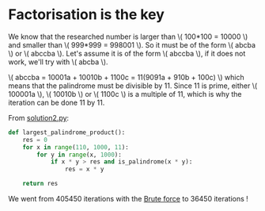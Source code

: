 # Factorisation is the key

We know that the researched number is larger than \\( 100\*100 = 10000 \\)
and smaller than \\( 999\*999 = 998001 \\). So it must be of the form \\(
abcba \\) or \\( abccba \\). Let's assume it is of the form \\( abccba \\), if
it does not work, we'll try with \\( abcba \\).

\\( abccba = 10001a + 10010b + 1100c = 11(9091a + 910b + 100c) \\) which means
that the palindrome must be divisible by 11. Since 11 is prime, either \\(
100001a \\), \\( 10010b \\) or \\( 1100c \\) is a multiple of 11, which is why
the iteration can be done 11 by 11.

From [solution2.py](https://github.com/TurtleSmoke/Project-Euler/blob/main/problems/problem_0004/solution2.py):

```python
def largest_palindrome_product():
    res = 0
    for x in range(110, 1000, 11):
        for y in range(x, 1000):
            if x * y > res and is_palindrome(x * y):
                res = x * y

    return res
```

We went from 405450 iterations with the [Brute force](solution1.md) to 36450
iterations !
